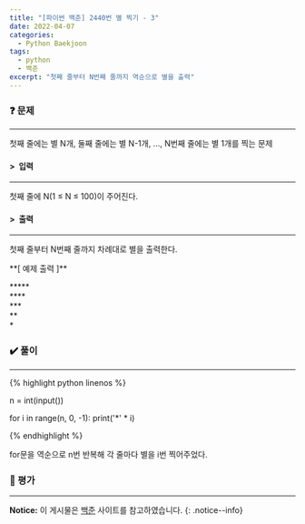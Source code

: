```yaml
---
title: "[파이썬 백준] 2440번 별 찍기 - 3"
date: 2022-04-07
categories:
  - Python Baekjoon
tags:
  - python
  - 백준
excerpt: "첫째 줄부터 N번째 줄까지 역순으로 별을 출력"
---
```


### ❓ 문제

---

첫째 줄에는 별 N개, 둘째 줄에는 별 N-1개, ..., N번째 줄에는 별 1개를 찍는 문제<br>


#### > &nbsp;입력

---

첫째 줄에 N(1 ≤ N ≤ 100)이 주어진다.<br>


#### > &nbsp;출력

---

첫째 줄부터 N번째 줄까지 차례대로 별을 출력한다.<br>

<div class="notice" markdown="1">
**[ 예제 출력 ]**

\*\*\*\*\*<br>
\*\*\*\*<br>
\*\*\*<br>
\*\*<br>
\*
</div>


### ✔️ 풀이

---

{% highlight python linenos %}

n = int(input())

for i in range(n, 0, -1):
    print('*' * i)

{% endhighlight %}

for문을 역순으로 n번 반복해 각 줄마다 별을 i번 찍어주었다.

### 💬 평가

---



**Notice:** 이 게시물은 [백준](https://www.acmicpc.net/problem/2438) 사이트를 참고하였습니다.
{: .notice--info}
